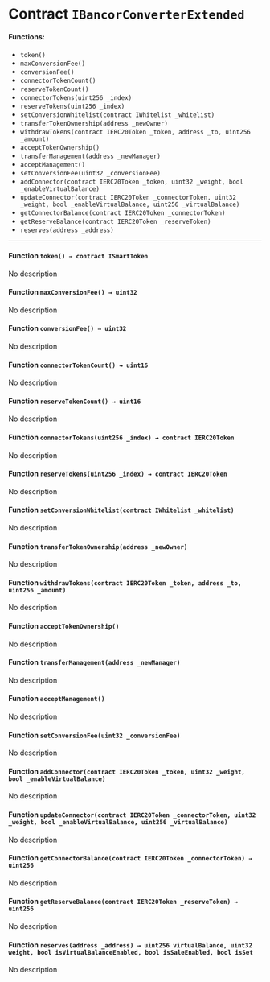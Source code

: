 # Contract `IBancorConverterExtended`



#### Functions:
- `token()`
- `maxConversionFee()`
- `conversionFee()`
- `connectorTokenCount()`
- `reserveTokenCount()`
- `connectorTokens(uint256 _index)`
- `reserveTokens(uint256 _index)`
- `setConversionWhitelist(contract IWhitelist _whitelist)`
- `transferTokenOwnership(address _newOwner)`
- `withdrawTokens(contract IERC20Token _token, address _to, uint256 _amount)`
- `acceptTokenOwnership()`
- `transferManagement(address _newManager)`
- `acceptManagement()`
- `setConversionFee(uint32 _conversionFee)`
- `addConnector(contract IERC20Token _token, uint32 _weight, bool _enableVirtualBalance)`
- `updateConnector(contract IERC20Token _connectorToken, uint32 _weight, bool _enableVirtualBalance, uint256 _virtualBalance)`
- `getConnectorBalance(contract IERC20Token _connectorToken)`
- `getReserveBalance(contract IERC20Token _reserveToken)`
- `reserves(address _address)`


---

#### Function `token() → contract ISmartToken`
No description
#### Function `maxConversionFee() → uint32`
No description
#### Function `conversionFee() → uint32`
No description
#### Function `connectorTokenCount() → uint16`
No description
#### Function `reserveTokenCount() → uint16`
No description
#### Function `connectorTokens(uint256 _index) → contract IERC20Token`
No description
#### Function `reserveTokens(uint256 _index) → contract IERC20Token`
No description
#### Function `setConversionWhitelist(contract IWhitelist _whitelist)`
No description
#### Function `transferTokenOwnership(address _newOwner)`
No description
#### Function `withdrawTokens(contract IERC20Token _token, address _to, uint256 _amount)`
No description
#### Function `acceptTokenOwnership()`
No description
#### Function `transferManagement(address _newManager)`
No description
#### Function `acceptManagement()`
No description
#### Function `setConversionFee(uint32 _conversionFee)`
No description
#### Function `addConnector(contract IERC20Token _token, uint32 _weight, bool _enableVirtualBalance)`
No description
#### Function `updateConnector(contract IERC20Token _connectorToken, uint32 _weight, bool _enableVirtualBalance, uint256 _virtualBalance)`
No description
#### Function `getConnectorBalance(contract IERC20Token _connectorToken) → uint256`
No description
#### Function `getReserveBalance(contract IERC20Token _reserveToken) → uint256`
No description
#### Function `reserves(address _address) → uint256 virtualBalance, uint32 weight, bool isVirtualBalanceEnabled, bool isSaleEnabled, bool isSet`
No description



